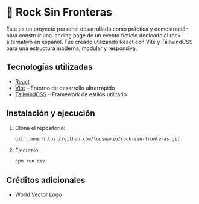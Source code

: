 # 🎸 Rock Sin Fronteras

Este es un proyecto personal desarrollado como práctica y demostración para construir una landing page de un evento ficticio dedicado al rock alternativo en español. Fue creado utilizando React con Vite y TailwindCSS para una estructura moderna, modular y responsiva.

## Tecnologías utilizadas

- [React](https://reactjs.org/)
- [Vite](https://vitejs.dev/) – Entorno de desarrollo ultrarrápido
- [TailwindCSS](https://tailwindcss.com/) – Framework de estilos utilitario

## Instalación y ejecución

1. Clona el repositorio:
   ```bash
   git clone https://github.com/tuusuario/rock-sin-fronteras.git
   ```

2. Ejecutalo:
   ```bash
   npm run dev
   ```

## Créditos adicionales

- [World Vector Logo](https://worldvectorlogo.com/es)
